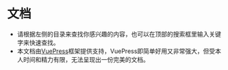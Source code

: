 # 文档

- 请根据左侧的目录来查找你感兴趣的内容，也可以在顶部的搜索框里输入关键字来快速查找。
- 本文档由[VuePress](https://v0.vuepress.vuejs.org/zh/)框架提供支持，VuePress即简单好用又非常强大，但受本人时间和精力有限，无法呈现出一份完美的文档。